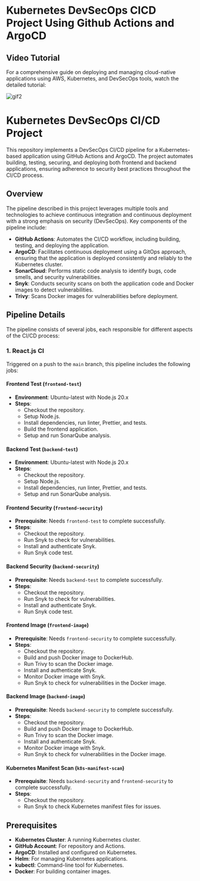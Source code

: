 # Kubernetes DevSecOps CICD Project Using Github Actions and ArgoCD

## Video Tutorial

For a comprehensive guide on deploying and managing cloud-native applications using AWS, Kubernetes, and DevSecOps tools, watch the detailed tutorial:

![gif2](https://github.com/cloudcore-hub/reactjs-quiz-app/assets/88560609/a0dfce93-3bde-45af-b82a-d7c9e2c47294)
# Kubernetes DevSecOps CI/CD Project

This repository implements a DevSecOps CI/CD pipeline for a Kubernetes-based application using GitHub Actions and ArgoCD. The project automates building, testing, securing, and deploying both frontend and backend applications, ensuring adherence to security best practices throughout the CI/CD process.

## Overview

The pipeline described in this project leverages multiple tools and technologies to achieve continuous integration and continuous deployment with a strong emphasis on security (DevSecOps). Key components of the pipeline include:

- **GitHub Actions**: Automates the CI/CD workflow, including building, testing, and deploying the application.
- **ArgoCD**: Facilitates continuous deployment using a GitOps approach, ensuring that the application is deployed consistently and reliably to the Kubernetes cluster.
- **SonarCloud**: Performs static code analysis to identify bugs, code smells, and security vulnerabilities.
- **Snyk**: Conducts security scans on both the application code and Docker images to detect vulnerabilities.
- **Trivy**: Scans Docker images for vulnerabilities before deployment.

## Pipeline Details

The pipeline consists of several jobs, each responsible for different aspects of the CI/CD process:

### 1. React.js CI

Triggered on a push to the `main` branch, this pipeline includes the following jobs:

#### Frontend Test (`frontend-test`)

- **Environment**: Ubuntu-latest with Node.js 20.x
- **Steps**:
  - Checkout the repository.
  - Setup Node.js.
  - Install dependencies, run linter, Prettier, and tests.
  - Build the frontend application.
  - Setup and run SonarQube analysis.

#### Backend Test (`backend-test`)

- **Environment**: Ubuntu-latest with Node.js 20.x
- **Steps**:
  - Checkout the repository.
  - Setup Node.js.
  - Install dependencies, run linter, Prettier, and tests.
  - Setup and run SonarQube analysis.

#### Frontend Security (`frontend-security`)

- **Prerequisite**: Needs `frontend-test` to complete successfully.
- **Steps**:
  - Checkout the repository.
  - Run Snyk to check for vulnerabilities.
  - Install and authenticate Snyk.
  - Run Snyk code test.

#### Backend Security (`backend-security`)

- **Prerequisite**: Needs `backend-test` to complete successfully.
- **Steps**:
  - Checkout the repository.
  - Run Snyk to check for vulnerabilities.
  - Install and authenticate Snyk.
  - Run Snyk code test.

#### Frontend Image (`frontend-image`)

- **Prerequisite**: Needs `frontend-security` to complete successfully.
- **Steps**:
  - Checkout the repository.
  - Build and push Docker image to DockerHub.
  - Run Trivy to scan the Docker image.
  - Install and authenticate Snyk.
  - Monitor Docker image with Snyk.
  - Run Snyk to check for vulnerabilities in the Docker image.

#### Backend Image (`backend-image`)

- **Prerequisite**: Needs `backend-security` to complete successfully.
- **Steps**:
  - Checkout the repository.
  - Build and push Docker image to DockerHub.
  - Run Trivy to scan the Docker image.
  - Install and authenticate Snyk.
  - Monitor Docker image with Snyk.
  - Run Snyk to check for vulnerabilities in the Docker image.

#### Kubernetes Manifest Scan (`k8s-manifest-scan`)

- **Prerequisite**: Needs `backend-security` and `frontend-security` to complete successfully.
- **Steps**:
  - Checkout the repository.
  - Run Snyk to check Kubernetes manifest files for issues.

## Prerequisites

- **Kubernetes Cluster**: A running Kubernetes cluster.
- **GitHub Account**: For repository and Actions.
- **ArgoCD**: Installed and configured on Kubernetes.
- **Helm**: For managing Kubernetes applications.
- **kubectl**: Command-line tool for Kubernetes.
- **Docker**: For building container images.